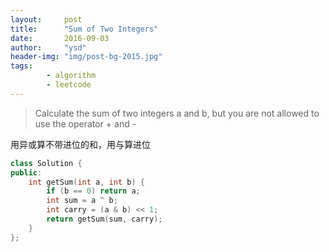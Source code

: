 ```yaml
---
layout:     post
title:      "Sum of Two Integers"
date:       2016-09-03
author:     "ysd"
header-img: "img/post-bg-2015.jpg"
tags:      
        - algorithm
        - leetcode
---
```


>Calculate the sum of two integers a and b, but you are not allowed to use the operator + and -

用异或算不带进位的和，用与算进位

```cpp
class Solution {
public:
    int getSum(int a, int b) {
        if (b == 0) return a;
        int sum = a ^ b;
        int carry = (a & b) << 1;
        return getSum(sum, carry);
    }
};
```